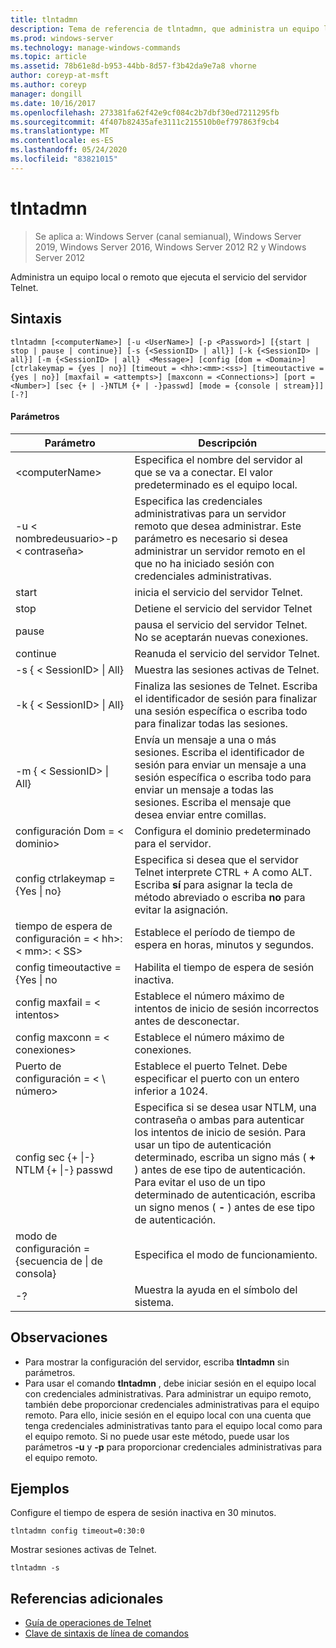 ```yaml
---
title: tlntadmn
description: Tema de referencia de tlntadmn, que administra un equipo local o remoto, que ejecuta el servicio del servidor Telnet.
ms.prod: windows-server
ms.technology: manage-windows-commands
ms.topic: article
ms.assetid: 78b61e8d-b953-44bb-8d57-f3b42da9e7a8 vhorne
author: coreyp-at-msft
ms.author: coreyp
manager: dongill
ms.date: 10/16/2017
ms.openlocfilehash: 273381fa62f42e9cf084c2b7dbf30ed7211295fb
ms.sourcegitcommit: 4f407b82435afe3111c215510b0ef797863f9cb4
ms.translationtype: MT
ms.contentlocale: es-ES
ms.lasthandoff: 05/24/2020
ms.locfileid: "83821015"
---
```

# <a name="tlntadmn"></a>tlntadmn

> Se aplica a: Windows Server (canal semianual), Windows Server 2019, Windows Server 2016, Windows Server 2012 R2 y Windows Server 2012

Administra un equipo local o remoto que ejecuta el servicio del servidor Telnet.

## <a name="syntax"></a>Sintaxis
```
tlntadmn [<computerName>] [-u <UserName>] [-p <Password>] [{start | stop | pause | continue}] [-s {<SessionID> | all}] [-k {<SessionID> | all}] [-m {<SessionID> | all}  <Message>] [config [dom = <Domain>] [ctrlakeymap = {yes | no}] [timeout = <hh>:<mm>:<ss>] [timeoutactive = {yes | no}] [maxfail = <attempts>] [maxconn = <Connections>] [port = <Number>] [sec {+ | -}NTLM {+ | -}passwd] [mode = {console | stream}]] [-?]
```
#### <a name="parameters"></a>Parámetros

|                   Parámetro                    |                                                                                                                                                       Descripción                                                                                                                                                        |
|------------------------------------------------|--------------------------------------------------------------------------------------------------------------------------------------------------------------------------------------------------------------------------------------------------------------------------------------------------------------------------|
|                \<computerName>                 |                                                                                                                    Especifica el nombre del servidor al que se va a conectar. El valor predeterminado es el equipo local.                                                                                                                    |
|         -u \< nombredeusuario>-p \< contraseña>          |                                                Especifica las credenciales administrativas para un servidor remoto que desea administrar. Este parámetro es necesario si desea administrar un servidor remoto en el que no ha iniciado sesión con credenciales administrativas.                                                |
|                     start                      |                                                                                                                                            inicia el servicio del servidor Telnet.                                                                                                                                             |
|                      stop                      |                                                                                                                                             Detiene el servicio del servidor Telnet                                                                                                                                              |
|                     pause                      |                                                                                                                          pausa el servicio del servidor Telnet. No se aceptarán nuevas conexiones.                                                                                                                          |
|                    continue                    |                                                                                                                                            Reanuda el servicio del servidor Telnet.                                                                                                                                            |
|          -s { \< SessionID> &#124; All}          |                                                                                                                                             Muestra las sesiones activas de Telnet.                                                                                                                                             |
|          -k { \< SessionID> &#124; All}          |                                                                                                        Finaliza las sesiones de Telnet. Escriba el identificador de sesión para finalizar una sesión específica o escriba todo para finalizar todas las sesiones.                                                                                                         |
|    -m { \< SessionID> &#124; All}<Message>     |                                                   Envía un mensaje a una o más sesiones. Escriba el identificador de sesión para enviar un mensaje a una sesión específica o escriba todo para enviar un mensaje a todas las sesiones. Escriba el mensaje que desea enviar entre comillas.                                                   |
|             configuración Dom = \< dominio>             |                                                                                                                                      Configura el dominio predeterminado para el servidor.                                                                                                                                       |
|      config ctrlakeymap = {Yes &#124; no}      |                                                                                     Especifica si desea que el servidor Telnet interprete CTRL + A como ALT. Escriba **sí** para asignar la tecla de método abreviado o escriba **no** para evitar la asignación.                                                                                     |
|       tiempo de espera de configuración = \< hh>: \< mm>: \< SS>       |                                                                                                                                 Establece el período de tiempo de espera en horas, minutos y segundos.                                                                                                                                 |
|     config timeoutactive = {Yes &#124; no      |                                                                                                                                            Habilita el tiempo de espera de sesión inactiva.                                                                                                                                             |
|          config maxfail = \< intentos>          |                                                                                                                          Establece el número máximo de intentos de inicio de sesión incorrectos antes de desconectar.                                                                                                                          |
|        config maxconn = \< conexiones>         |                                                                                                                                         Establece el número máximo de conexiones.                                                                                                                                          |
|            Puerto de configuración = < \ número>             |                                                                                                                    Establece el puerto Telnet. Debe especificar el puerto con un entero inferior a 1024.                                                                                                                    |
| config sec {+ &#124;-} NTLM {+ &#124;-} passwd | Especifica si se desea usar NTLM, una contraseña o ambas para autenticar los intentos de inicio de sesión. Para usar un tipo de autenticación determinado, escriba un signo más ( **+** ) antes de ese tipo de autenticación. Para evitar el uso de un tipo determinado de autenticación, escriba un signo menos ( **-** ) antes de ese tipo de autenticación. |
|     modo de configuración = {secuencia de &#124; de consola}      |                                                                                                                                             Especifica el modo de funcionamiento.                                                                                                                                             |
|                       -?                       |                                                                                                                                           Muestra la ayuda en el símbolo del sistema.                                                                                                                                           |

## <a name="remarks"></a>Observaciones
-   Para mostrar la configuración del servidor, escriba **tlntadmn** sin parámetros.
-   Para usar el comando **tlntadmn** , debe iniciar sesión en el equipo local con credenciales administrativas. Para administrar un equipo remoto, también debe proporcionar credenciales administrativas para el equipo remoto. Para ello, inicie sesión en el equipo local con una cuenta que tenga credenciales administrativas tanto para el equipo local como para el equipo remoto. Si no puede usar este método, puede usar los parámetros **-u** y **-p** para proporcionar credenciales administrativas para el equipo remoto.

## <a name="examples"></a>Ejemplos
Configure el tiempo de espera de sesión inactiva en 30 minutos.
```
tlntadmn config timeout=0:30:0
```
Mostrar sesiones activas de Telnet.
```
tlntadmn -s
```

## <a name="additional-references"></a>Referencias adicionales
-   [Guía de operaciones de Telnet](https://technet.microsoft.com/library/cc753164(v=ws.10).aspx)
- [Clave de sintaxis de línea de comandos](command-line-syntax-key.md)
